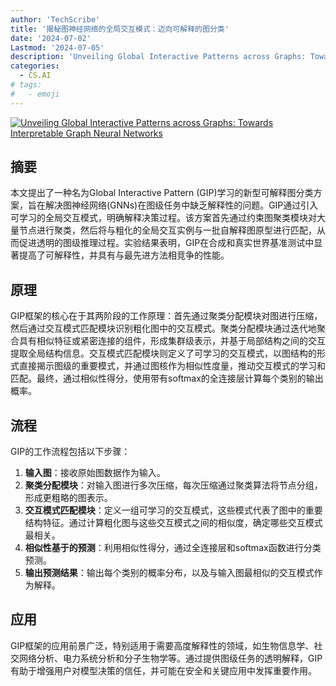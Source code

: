 ```yaml
---
author: 'TechScribe'
title: '揭秘图神经网络的全局交互模式：迈向可解释的图分类'
date: '2024-07-02'
Lastmod: '2024-07-05'
description: 'Unveiling Global Interactive Patterns across Graphs: Towards Interpretable Graph Neural Networks'
categories:
  - CS.AI
# tags:
#   - emoji
---
```


[![Unveiling Global Interactive Patterns across Graphs: Towards Interpretable Graph Neural Networks](https://arxiv-research-1301205113.cos.ap-guangzhou.myqcloud.com/images/2407.01979v1.pdf_0.jpg)](https://arxiv.org/abs/2407.01979v1)

## 摘要

本文提出了一种名为Global Interactive Pattern (GIP)学习的新型可解释图分类方案，旨在解决图神经网络(GNNs)在图级任务中缺乏解释性的问题。GIP通过引入可学习的全局交互模式，明确解释决策过程。该方案首先通过约束图聚类模块对大量节点进行聚类，然后将与粗化的全局交互实例与一批自解释图原型进行匹配，从而促进透明的图级推理过程。实验结果表明，GIP在合成和真实世界基准测试中显著提高了可解释性，并具有与最先进方法相竞争的性能。<!--more-->

## 原理

GIP框架的核心在于其两阶段的工作原理：首先通过聚类分配模块对图进行压缩，然后通过交互模式匹配模块识别粗化图中的交互模式。聚类分配模块通过迭代地聚合具有相似特征或紧密连接的组件，形成集群级表示，并基于局部结构之间的交互提取全局结构信息。交互模式匹配模块则定义了可学习的交互模式，以图结构的形式直接揭示图级的重要模式，并通过图核作为相似性度量，推动交互模式的学习和匹配。最终，通过相似性得分，使用带有softmax的全连接层计算每个类别的输出概率。

## 流程

GIP的工作流程包括以下步骤：
1. **输入图**：接收原始图数据作为输入。
2. **聚类分配模块**：对输入图进行多次压缩，每次压缩通过聚类算法将节点分组，形成更粗略的图表示。
3. **交互模式匹配模块**：定义一组可学习的交互模式，这些模式代表了图中的重要结构特征。通过计算粗化图与这些交互模式之间的相似度，确定哪些交互模式最相关。
4. **相似性基于的预测**：利用相似性得分，通过全连接层和softmax函数进行分类预测。
5. **输出预测结果**：输出每个类别的概率分布，以及与输入图最相似的交互模式作为解释。

## 应用

GIP框架的应用前景广泛，特别适用于需要高度解释性的领域，如生物信息学、社交网络分析、电力系统分析和分子生物学等。通过提供图级任务的透明解释，GIP有助于增强用户对模型决策的信任，并可能在安全和关键应用中发挥重要作用。